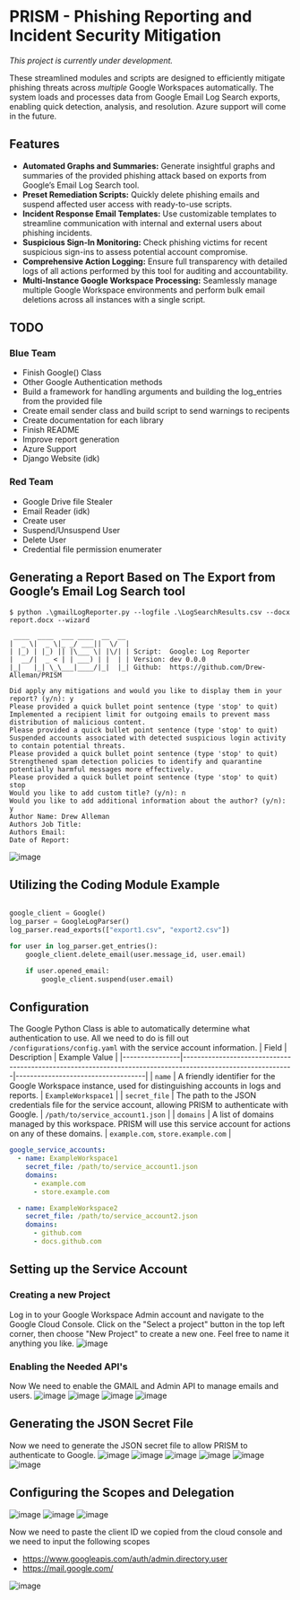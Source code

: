 # PRISM - Phishing Reporting and Incident Security Mitigation 
*This project is currently under development.*

These streamlined modules and scripts are designed to efficiently mitigate phishing threats across *multiple* Google Workspaces automatically. The system loads and processes data from Google Email Log Search exports, enabling quick detection, analysis, and resolution. Azure support will come in the future. 

## Features
- **Automated Graphs and Summaries:** Generate insightful graphs and summaries of the provided phishing attack based on exports from Google’s Email Log Search tool. <br>
- **Preset Remediation Scripts:** Quickly delete phishing emails and suspend affected user access with ready-to-use scripts.<br>
- **Incident Response Email Templates:** Use customizable templates to streamline communication with internal and external users about phishing incidents.<br>
- **Suspicious Sign-In Monitoring:** Check phishing victims for recent suspicious sign-ins to assess potential account compromise.<br>
- **Comprehensive Action Logging:** Ensure full transparency with detailed logs of all actions performed by this tool for auditing and accountability.<br>
- **Multi-Instance Google Workspace Processing:** Seamlessly manage multiple Google Workspace environments and perform bulk email deletions across all instances with a single script.<br>

## TODO
### Blue Team
* Finish Google() Class
* Other Google Authentication methods
* Build a framework for handling arguments and building the log_entries from the provided file
* Create email sender class and build script to send warnings to recipents
* Create documentation for each library
* Finish README
* Improve report generation
* Azure Support
* Django Website (idk)

### Red Team
* Google Drive file Stealer
* Email Reader (idk)
* Create user
* Suspend/Unsuspend User
* Delete User
* Credential file permission enumerater

## Generating a Report Based on The Export from Google’s Email Log Search tool
```
$ python .\gmailLogReporter.py --logfile .\LogSearchResults.csv --docx report.docx --wizard

 ____  ____  ___ ____  __  __
|  _ \|  _ \|_ _/ ___||  \/  |
| |_) | |_) || |\___ \| |\/| | Script:  Google: Log Reporter
|  __/|  _ < | | ___) | |  | | Version: dev 0.0.0
|_|   |_| \_\___|____/|_|  |_| Github:  https://github.com/Drew-Alleman/PRISM

Did apply any mitigations and would you like to display them in your report? (y/n): y
Please provided a quick bullet point sentence (type 'stop' to quit) Implemented a recipient limit for outgoing emails to prevent mass distribution of malicious content.
Please provided a quick bullet point sentence (type 'stop' to quit) Suspended accounts associated with detected suspicious login activity to contain potential threats.
Please provided a quick bullet point sentence (type 'stop' to quit) Strengthened spam detection policies to identify and quarantine potentially harmful messages more effectively.
Please provided a quick bullet point sentence (type 'stop' to quit) stop
Would you like to add custom title? (y/n): n
Would you like to add additional information about the author? (y/n): y
Author Name: Drew Alleman
Authors Job Title:
Authors Email:
Date of Report:
```
![image](https://github.com/user-attachments/assets/422eea27-23af-4d14-a145-b4f3a747963e)


## Utilizing the Coding Module Example
```python

google_client = Google()
log_parser = GoogleLogParser()
log_parser.read_exports(["export1.csv", "export2.csv"])

for user in log_parser.get_entries():
    google_client.delete_email(user.message_id, user.email)

    if user.opened_email:
        google_client.suspend(user.email)
```

## Configuration
The Google Python Class is able to automatically determine what authentication to use. All we need to do is fill out `/configurations/config.yaml` with the service account information.
| Field          | Description                                                                                                 | Example Value                      |
|----------------|-------------------------------------------------------------------------------------------------------------|------------------------------------|
| `name`         | A friendly identifier for the Google Workspace instance, used for distinguishing accounts in logs and reports. | `ExampleWorkspace1`               |
| `secret_file`  | The path to the JSON credentials file for the service account, allowing PRISM to authenticate with Google.  | `/path/to/service_account1.json`   |
| `domains`      | A list of domains managed by this workspace. PRISM will use this service account for actions on any of these domains. | `example.com`, `store.example.com` |

```yaml
google_service_accounts:
  - name: ExampleWorkspace1
    secret_file: /path/to/service_account1.json
    domains:
      - example.com
      - store.example.com

  - name: ExampleWorkspace2
    secret_file: /path/to/service_account2.json
    domains:
      - github.com
      - docs.github.com
```

## Setting up the Service Account
### Creating a new Project
Log in to your Google Workspace Admin account and navigate to the Google Cloud Console. Click on the "Select a project" button in the top left corner, then choose "New Project" to create a new one. Feel free to name it anything you like.
![image](https://github.com/user-attachments/assets/7b0db779-b36e-489c-9206-2096a235d0e8)

### Enabling the Needed API's
Now We need to enable the GMAIL and Admin API to manage emails and users.
![image](https://github.com/user-attachments/assets/ac078bfc-b43c-4822-a771-6ee7d613b3b3)
![image](https://github.com/user-attachments/assets/139a51af-b6b1-4b6b-b3ad-83d5df6699a8)
![image](https://github.com/user-attachments/assets/88e2b8fa-8130-4238-8a3b-309e9abacddd)
![image](https://github.com/user-attachments/assets/49d2b98f-d192-4650-be11-f046ab950e18)

## Generating the JSON Secret File
Now we need to generate the JSON secret file to allow PRISM to authenticate to Google.
![image](https://github.com/user-attachments/assets/46e7cd4d-538f-48f6-b08d-3b13ca85599e)
![image](https://github.com/user-attachments/assets/21d144e3-3f68-41da-8f55-b874af920a72)
![image](https://github.com/user-attachments/assets/eb4d7366-e54e-4a85-b860-3b9597c4cd1e)
![image](https://github.com/user-attachments/assets/6f4bc577-9abb-40ac-9192-adbed0c3d08f)
![image](https://github.com/user-attachments/assets/e2a1ba08-9b14-4264-94c4-8094cc3d20da)
![image](https://github.com/user-attachments/assets/475dc088-c8b1-4568-aab8-913205ce4526)
## Configuring the Scopes and Delegation
![image](https://github.com/user-attachments/assets/57196a6a-ef6e-41c7-bbf1-b992c4fd8a1c)
![image](https://github.com/user-attachments/assets/b35902a2-c6fb-430a-b1a7-129ad13f20d9)
![image](https://github.com/user-attachments/assets/332bdb35-d05c-4dcc-a14a-0db89d948393)

Now we need to paste the client ID we copied from the cloud console and we need to input the following scopes
- https://www.googleapis.com/auth/admin.directory.user
- https://mail.google.com/

![image](https://github.com/user-attachments/assets/e38ba6e9-0386-4608-bae9-c26fefa228ac)

